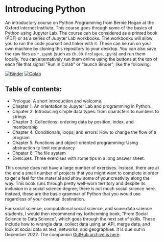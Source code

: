 # Introducing Python

An introductory course on Python Programming from Bernie Hogan at the Oxford Internet Institute. This course goes through some of the basics of Python using Jupyter Lab. The course can be considered as a printed book (PDF) or as a series of Jupyter Lab workbooks. The workbooks will allow you to run the code yourself and tinker with it. These can be run on your own machine by cloning this repository to your desktop. You can also save the raw files as `*.ipynb` (such as `Ch.00.Prologue.ipynb`) and run them locally. You can alternatively run them online using the buttons at the top of each file that signal "Run in Colab" or "launch Binder", like the following:  

[![Binder](https://mybinder.org/badge.svg)](https://mybinder.org/v2/gh/berniehogan/introducingpython/main?filepath=chapters%2FCh.00.Prologue.ipynb)
[![Colab](https://colab.research.google.com/assets/colab-badge.svg)](https://colab.research.google.com/github/berniehogan/introducingpython/blob/main/chapters/Ch.00.Prologue.ipynb)

## Table of contents: 
- Prologue. A short introduction and welcome. 
- Chapter 1. An orientation to Jupyter Lab and programming in Python.
- Chpater 2. Introducing simple data types: from characters to numbers to strings
- Chapter 3. Collections: ordering data by position, index, and membership
- Chapter 4. Conditionals, loops, and errors: How to change the flow of a program
- Chapter 5. Functions and object-oriented programming: Using abstraction to limit redundancy
- Chpater 6. The file system
- Exercises. Three exercises with some tips in a long answer sheet. 

This course does not have a large number of exercises. Instead, there are at the end a small number of projects that you might want to complete in order to get a feel for the material and show some of your creativity along the way. This book runs through pretty well-worn territory and despite its inclusion in a social science degree, there is not much social science here. Instead, these are the basic grammar of Python that you would use regardless of your eventual destination. 

For social science, computational social science, and some data science students, I would then recommend my forthcoming book, "From Social Science to Data Science", which goes through the next set of skills. These include how to wrangle data, collect data using an API, merge data, and look at social data as text, networks, and geographies. It is due out in December 2022. The companion [GutHub archive is here](https://www.github.com/berniehogan/fsstds).  

